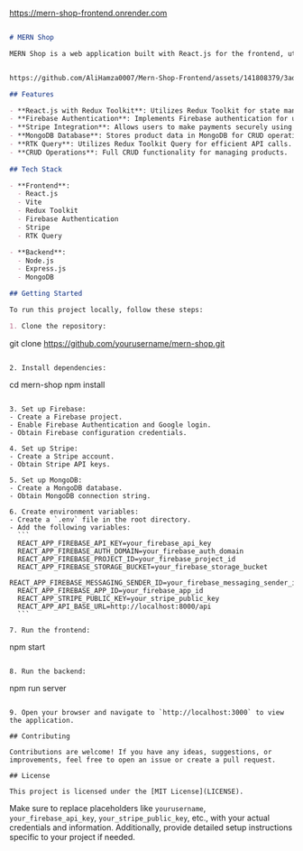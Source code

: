 https://mern-shop-frontend.onrender.com
```markdown

# MERN Shop

MERN Shop is a web application built with React.js for the frontend, utilizing Vite as the build tool. It integrates Stripe for payment processing, Firebase for authentication (including Google login), and MongoDB as the database for storing product data. 


https://github.com/AliHamza0007/Mern-Shop-Frontend/assets/141808379/3ade57a8-a0dc-4eef-bf3b-89ef0e44b034

## Features

- **React.js with Redux Toolkit**: Utilizes Redux Toolkit for state management.
- **Firebase Authentication**: Implements Firebase authentication for user management, including Google login.
- **Stripe Integration**: Allows users to make payments securely using Stripe.
- **MongoDB Database**: Stores product data in MongoDB for CRUD operations.
- **RTK Query**: Utilizes Redux Toolkit Query for efficient API calls.
- **CRUD Operations**: Full CRUD functionality for managing products.
  
## Tech Stack

- **Frontend**:
  - React.js
  - Vite
  - Redux Toolkit
  - Firebase Authentication
  - Stripe
  - RTK Query

- **Backend**:
  - Node.js
  - Express.js
  - MongoDB

## Getting Started

To run this project locally, follow these steps:

1. Clone the repository:
   ```
   git clone https://github.com/yourusername/mern-shop.git
   ```

2. Install dependencies:
   ```
   cd mern-shop
   npm install
   ```

3. Set up Firebase:
   - Create a Firebase project.
   - Enable Firebase Authentication and Google login.
   - Obtain Firebase configuration credentials.

4. Set up Stripe:
   - Create a Stripe account.
   - Obtain Stripe API keys.

5. Set up MongoDB:
   - Create a MongoDB database.
   - Obtain MongoDB connection string.

6. Create environment variables:
   - Create a `.env` file in the root directory.
   - Add the following variables:
     ```
     REACT_APP_FIREBASE_API_KEY=your_firebase_api_key
     REACT_APP_FIREBASE_AUTH_DOMAIN=your_firebase_auth_domain
     REACT_APP_FIREBASE_PROJECT_ID=your_firebase_project_id
     REACT_APP_FIREBASE_STORAGE_BUCKET=your_firebase_storage_bucket
     REACT_APP_FIREBASE_MESSAGING_SENDER_ID=your_firebase_messaging_sender_id
     REACT_APP_FIREBASE_APP_ID=your_firebase_app_id
     REACT_APP_STRIPE_PUBLIC_KEY=your_stripe_public_key
     REACT_APP_API_BASE_URL=http://localhost:8000/api
     ```

7. Run the frontend:
   ```
   npm start
   ```

8. Run the backend:
   ```
   npm run server
   ```

9. Open your browser and navigate to `http://localhost:3000` to view the application.

## Contributing

Contributions are welcome! If you have any ideas, suggestions, or improvements, feel free to open an issue or create a pull request.

## License

This project is licensed under the [MIT License](LICENSE).
```

Make sure to replace placeholders like `yourusername`, `your_firebase_api_key`, `your_stripe_public_key`, etc., with your actual credentials and information. Additionally, provide detailed setup instructions specific to your project if needed.

